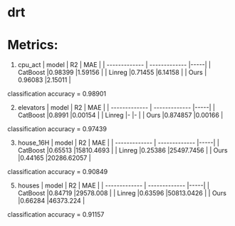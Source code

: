 # drt

# Metrics:

1. cpu_act
    | model         | R2            | MAE |
    | ------------- | ------------- |-----|
    | CatBoost      |0.98399  |1.59156    |
    | Linreg        |0.71455  |6.14158    |
    | Ours          | 0.96083 |2.15011    |
   
classification accuracy = 0.98901

2. elevators
    | model         | R2            | MAE |
    | ------------- | ------------- |-----|
    | CatBoost      |0.8991  |0.00154    |
    | Linreg        |-  |-    |
    | Ours          |0.874857 |0.00166    |

classification accuracy = 0.97439

3. house_16H
    | model         | R2            | MAE |
    | ------------- | ------------- |-----|
    | CatBoost      |0.65513  |15810.4693    |
    | Linreg        |0.25386  |25497.7456    |
    | Ours          |0.44165 |20286.62057    |
   
classification accuracy = 0.90849

5. houses
    | model         | R2            | MAE |
    | ------------- | ------------- |-----|
    | CatBoost      |0.84719  |29578.008    |
    | Linreg        |0.63596  |50813.0426    |
    | Ours          |0.66284 |46373.224    |

classification accuracy = 0.91157

